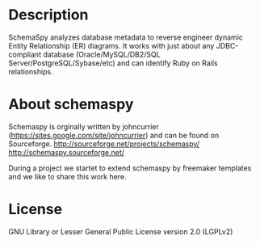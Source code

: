 # Description
SchemaSpy analyzes database metadata to reverse engineer dynamic Entity Relationship (ER) diagrams. It works with just about any JDBC-compliant database (Oracle/MySQL/DB2/SQL Server/PostgreSQL/Sybase/etc) and can identify Ruby on Rails relationships.

# About schemaspy
Schemaspy is orginally written by johncurrier (https://sites.google.com/site/johncurrier) and can be found on Sourceforge.
http://sourceforge.net/projects/schemaspy/
http://schemaspy.sourceforge.net/

During a project we startet to extend schemaspy by freemaker templates and we like to share this work here.

# License
GNU Library or Lesser General Public License version 2.0 (LGPLv2)

